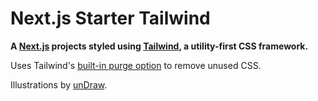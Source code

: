 # Next.js Starter Tailwind
 <div>
 <p><strong>A <a href="https://nextjs.org" target="_blank">Next.js</a> projects styled using <a href="https://tailwindcss.com/" target="_blank">Tailwind</a>, a utility-first CSS framework.</strong></p>
 <p>Uses Tailwind's <a href="https://tailwindcss.com/docs/controlling-file-size" target="_blank">built-in purge option</a> to remove unused CSS.</p>
 <p>Illustrations by <a href="https://undraw.co/" target="_blank">unDraw</a>.</p>
</div>
